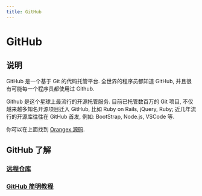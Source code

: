 ```yaml
---
title: GitHub
---
```


# GitHub

## 说明

GitHub 是一个基于 Git 的代码托管平台. 全世界的程序员都知道 GitHub, 并且很有可能每一个程序员都使用过 Github.

Github 是这个星球上最流行的开源托管服务. 目前已托管数百万的 Git 项目, 不仅越来越多知名开源项目迁入 GitHub, 比如 Ruby on Rails, jQuery, Ruby; 近几年流行的开源库往往在 GitHub 首发, 例如: BootStrap, Node.js, VSCode 等.

你可以在上面找到 [Orangex 源码](https://github.com/OrangeX4/Orangex-Mobile).


## GitHub 了解

### [远程仓库](https://www.liaoxuefeng.com/wiki/896043488029600/896954117292416)

### [GitHub 简明教程](https://www.runoob.com/w3cnote/git-guide.html)